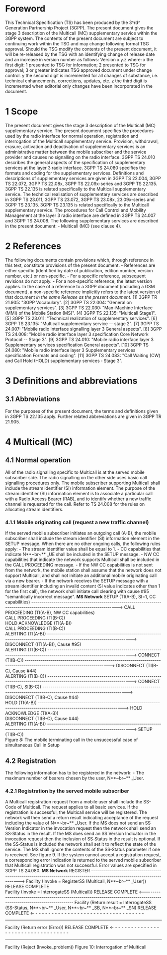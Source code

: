 # Foreword
This Technical Specification (TS) has been produced by the 3^rd^ Generation
Partnership Project (3GPP).
The present document gives the stage 3 description of the Multicall (MC)
supplementary service within the 3GPP system.
The contents of the present document are subject to continuing work within the
TSG and may change following formal TSG approval. Should the TSG modify the
contents of the present document, it will be re-released by the TSG with an
identifying change of release date and an increase in version number as
follows:
Version x.y.z
where:
x the first digit:
1 presented to TSG for information;
2 presented to TSG for approval;
3 or greater indicates TSG approved document under change control.
y the second digit is incremented for all changes of substance, i.e. technical
enhancements, corrections, updates, etc.
z the third digit is incremented when editorial only changes have been
incorporated in the document.
# 1 Scope
The present document gives the stage 3 description of the Multicall (MC)
supplementary service. The present document specifies the procedures used by
the radio interface for normal operation, registration and interrogation of
the Multicall supplementary service. Provision, withdrawal, erasure,
activation and deactivation of supplementary services is an administrative
matter between the mobile subscriber and the service provider and causes no
signalling on the radio interface.
3GPP TS 24.010 describes the general aspects of the specification of
supplementary services at the layer 3 radio interface.
3GPP TS 24.080 specifies the formats and coding for the supplementary
services.
Definitions and descriptions of supplementary services are given in 3GPP TS
22.004, 3GPP TS 22.072, 3GPP TS 22.08x, 3GPP TS 22.09x-series and 3GPP TS
22.135. 3GPP TS 22.135 is related specifically to the Multicall supplementary
service.
The technical realisation of supplementary services are described in 3GPP TS
23.011, 3GPP TS 23.072, 3GPP TS 23.08x, 23.09x-series and 3GPP TS 23.135. 3GPP
TS 23.135 is related specifically to the Multicall supplementary service.
The procedures for Call Control and Mobility Management at the layer 3 radio
interface are defined in 3GPP TS 24.007 and 3GPP TS 24.008.
The following supplementary services are described in the present document:
\- Multicall (MC) (see clause 4).
# 2 References
The following documents contain provisions which, through reference in this
text, constitute provisions of the present document.
\- References are either specific (identified by date of publication, edition
number, version number, etc.) or non‑specific.
\- For a specific reference, subsequent revisions do not apply.
\- For a non-specific reference, the latest version applies. In the case of a
reference to a 3GPP document (including a GSM document), a non-specific
reference implicitly refers to the latest version of that document _in the
same Release as the present document_.
[1] 3GPP TR 21.905: \"3GPP Vocabulary\".
[2] 3GPP TS 22.004: \"General on supplementary services\".
[3] 3GPP TS 22.030: \"Man-Machine Interface (MMI) of the Mobile Station
(MS)\".
[4] 3GPP TS 22.135: \"Multicall Stage1\".
[5] 3GPP TS 23.011: \"Technical realization of supplementary services\".
[6] 3GPP TS 23.135: \"Multicall supplementary service -- stage 2\".
[7] 3GPP TS 24.007: \"Mobile radio interface signalling layer 3 General
aspects\".
[8] 3GPP TS 24.008: \"Mobile radio interface layer 3 specification Core
Network Protocol -- Stage 3\".
[9] 3GPP TS 24.010: \"Mobile radio interface layer 3 Supplementary services
specification General aspects\".
[10] 3GPP TS 24.080: \"Mobile radio interface layer 3 Supplementary services
specification Formats and coding\".
[11] 3GPP TS 24.083: \"Call Waiting (CW) and Call Hold (HOLD) supplementary
services ‑ Stage 3\".
# 3 Definitions and abbreviations
## 3.1 Abbreviations
For the purposes of the present document, the terms and definitions given in
3GPP TS 22.135 apply.
Further related abbreviations are given in 3GPP TR 21.905.
# 4 Multicall (MC)
## 4.1 Normal operation
All of the radio signalling specific to Multicall is at the served mobile
subscriber side. The radio signalling on the other side uses basic call
signalling procedures only.
The mobile subscriber supporting Multicall shall include the stream identifier
(SI) information element. The purpose of the stream identifier (SI)
information element is to associate a particular call with a Radio Access
Bearer (RAB), and to identify whether a new traffic channel is requested for
the call. Refer to TS 24.008 for the rules on allocating stream identifiers.
### 4.1.1 Mobile originating call (request a new traffic channel)
If the served mobile subscriber initiates an outgoing call (A-B), the mobile
subscriber shall include the stream identifier (SI) information element in the
SETUP message. When there are no other ongoing calls, the following rules
apply:
\- The stream identifier value shall be equal to 1.
\- CC capabilities that indicate N**~br~** _UE shall be included in the SETUP
message.
\- NW CC capabilities that indicate the network supports Multicall shall be
included in the CALL PROCEEDING message.
\- If the NW CC capabilities is not sent from the network, the mobile station
shall assume that the network does not support Multicall, and shall not
initiate an additional mobile originating call via a new bearer.
\- If the network receives the SETUP message with a stream identifier
including an invalid content (SI value indicates other than 1 for the first
call), the network shall initiate call clearing with cause #95 \"semantically
incorrect message\".
**MS Network**
SETUP (TI(A-B), SI=1, CC capabilities)
\------------------------------------------------------------------------------------------------------------------------->
CALL PROCEEDING (TI(A-B), NW CC capabilities)
\
CALL PROCEEDING (TI(B-C))
\
HOLD ACKNOWLEDGE (TI(A-B))
\
CALL PROCEEDING (TI(B-C))
\
ALERTING (TI(A-B))
\------------------------------------------------------------------------------------------------------------------------>
DISCONNECT ((TI(A-B)), Cause #95)
\
ALERTING (TI(B-C))
\------------------------------------------------------------------------------------------------------------------------>
CONNECT (TI(B-C))
\------------------------------------------------------------------------------------------------------------------------>
DISCONNECT (TI(B-C), Cause #44)
\
ALERTING (TI(B-C))
\------------------------------------------------------------------------------------------------------------------------>
CONNECT (TI(B-C), SI(B-C))
\------------------------------------------------------------------------------------------------------------------------>
DISCONNECT (TI(B-C), Cause #44)
\
HOLD (TI(A-B))
\------------------------------------------------------------------------------------------------------------------------>
HOLD ACKNOWLEDGE (TI(A-B))
\
DISCONNECT (TI(B-C), Cause #44)
\
ALERTING (TI(A-B))
\------------------------------------------------------------------------------------------------------------------------>
SETUP (TI(B-C))
\
Figure 8: The mobile terminating call in the unsuccessful case of simultaneous
Call in Setup
## 4.2 Registration
The following information has to be registered in the network:
\- The maximum number of bearers chosen by the user, N**~br~** _User.
### 4.2.1 Registration by the served mobile subscriber
A Multicall registration request from a mobile user shall include the SS-Code
of Multicall. The request applies to all basic services.
If the registration is successful, the Multicall service will be registered.
The network will then send a return result indicating acceptance of the
request including the value of N**~br~** _User.
If the MS does not send an SS Version Indicator in the invocation request then
the network shall send an SS‑Status in the result.
If the MS does send an SS Version Indicator in the invocation request then the
inclusion of SS‑Status in the result is optional. If the SS‑Status is included
the network shall set it to reflect the state of the service. The MS shall
ignore the contents of the SS‑Status parameter if one is received. See figure
9.
If the system cannot accept a registration request, a corresponding error
indication is returned to the served mobile subscriber that Multicall
registration was not successful. Error values are specified in 3GPP TS 24.080.
**MS Network**
REGISTER
\------------------------------------------------------------------------------------------------------------------------>
Facility (Invoke = RegisterSS (Multicall, N**~br~** _User))
RELEASE COMPLETE
\
Facility (Invoke = InterrogateSS (Multicall))
RELEASE COMPLETE
\<\------------------------------------------------------------------------------------------------------------------------
Facility (Return result = InterrogateSS (SS-Status, N**~br~** _User, N**~br~**
_SB, N**~br~** _SN)
RELEASE COMPLETE
\<\- - - - - - - - - - - - - - - - - - - - - - - - - - - - - - - - - - -
* * *
Facility (Return error (Error))
RELEASE COMPLETE
\<\- - - - - - - - - - - - - - - - - - - - - - - - - - - - - - - - - - -
* * *
Facility (Reject (Invoke_problem))
Figure 10: Interrogation of Multicall
#